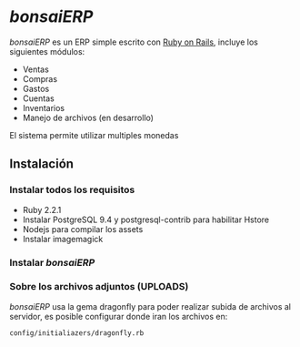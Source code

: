 
# *bonsaiERP*

*bonsaiERP* es un ERP simple escrito con [Ruby on Rails](http://rubyonrails.org), incluye los siguientes módulos:

- Ventas
- Compras
- Gastos
- Cuentas
- Inventarios
- Manejo de archivos (en desarrollo)

El sistema permite utilizar multiples monedas

## Instalación

### Instalar todos los requisitos

- Ruby 2.2.1
- Instalar PostgreSQL 9.4 y postgresql-contrib para habilitar Hstore
- Nodejs para compilar los assets
- Instalar imagemagick

### Instalar *bonsaiERP*



### Sobre los archivos adjuntos (UPLOADS)

*bonsaiERP* usa la gema dragonfly para poder realizar subida de archivos al servidor, es posible configurar donde iran los archivos en:

`config/initialiazers/dragonfly.rb`
